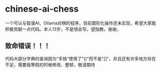 # chinese-ai-chess
一个可以与智谱AI、Ollama对棋的程序，目前图形化操作还未实现，希望大家能积极贡献一点代码。本人13岁，不是很会写，望指教，谢谢。

## 致命错误！！！
代码大部分字典的查询因为“手贱”使用了"()"而不是"[]"，并且还有许多地方存在不足，需要我寒假的时候修改、整顿，敬请期待
